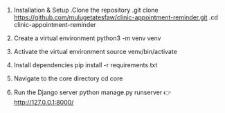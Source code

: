 1. Installation & Setup
 .Clone the repository
 .git clone https://github.com/mulugetatesfaw/clinic-appointment-reminder.git
 .cd clinic-appointment-reminder

2. Create a virtual environment
   python3 -m venv venv
4. Activate the virtual environment
  source venv/bin/activate
4. Install dependencies
   pip install -r requirements.txt

5. Navigate to the core directory
    cd core
6. Run the Django server
    python manage.py runserver
 👉 http://127.0.0.1:8000/




